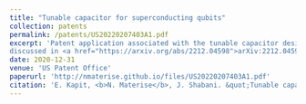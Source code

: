 ```yaml
---
title: "Tunable capacitor for superconducting qubits"
collection: patents
permalink: /patents/US20220207403A1.pdf
excerpt: 'Patent application associated with the tunable capacitor design
discussed in <a href="https://arxiv.org/abs/2212.04598">arXiv:2212.04598</a>.'
date: 2020-12-31
venue: 'US Patent Office'
paperurl: 'http://nmaterise.github.io/files/US20220207403A1.pdf'
citation: 'E. Kapit, <b>N. Materise</b>, J. Shabani. &quot;Tunable capacitor for superconducting qubits.&quot; <i>US Patent Application No. 17/564,789</i>. December 2020, <a href="https://patents.google.com/patent/US20220207403A1/en">https://patents.google.com/patent/US20220207403A1/en</a>'
---
```

